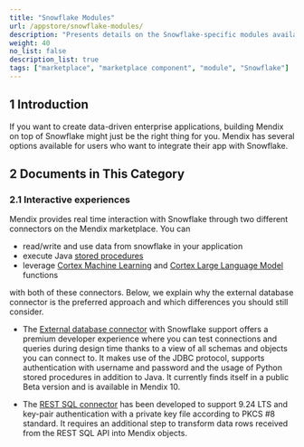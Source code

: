 ```yaml
---
title: "Snowflake Modules"
url: /appstore/snowflake-modules/
description: "Presents details on the Snowflake-specific modules available in the Mendix Marketplace."
weight: 40
no_list: false
description_list: true
tags: ["marketplace", "marketplace component", "module", "Snowflake"]
---
```


## 1 Introduction

If you want to create data-driven enterprise applications, building Mendix on top of Snowflake might just be the right thing for you. Mendix has several options available for users who want to integrate their app with Snowflake. 

## 2 Documents in This Category

### 2.1 Interactive experiences  

Mendix provides real time interaction with Snowflake through two different connectors on the Mendix marketplace. You can 
* read/write and use data from snowflake in your application
* execute Java [stored procedures](https://docs.snowflake.com/en/developer-guide/stored-procedure/stored-procedures-overview)
* leverage [Cortex Machine Learning](https://docs.snowflake.com/en/guides-overview-ml-functions) and [Cortex Large Language Model](https://docs.snowflake.com/en/user-guide/snowflake-cortex/llm-functions) functions

with both of these connectors. Below, we explain why the external database connector is the preferred approach and which differences you should still consider.

* The [External database connector](https://marketplace.mendix.com/link/component/219862) with Snowflake support offers a premium developer experience where you can test connections and queries during design time thanks to a view of all schemas and objects you can connect to. It makes use of the JDBC protocol, supports authentication with username and password and the usage of Python stored procedures in addition to Java. It currently finds itself in a public Beta version and is available in Mendix 10. 

* The [REST SQL connector](https://marketplace.mendix.com/link/component/225717) has been developed to support 9.24 LTS and key-pair authentication with a private key file according to PKCS #8 standard. It requires an additional step to transform data rows received from the REST SQL API into Mendix objects.
